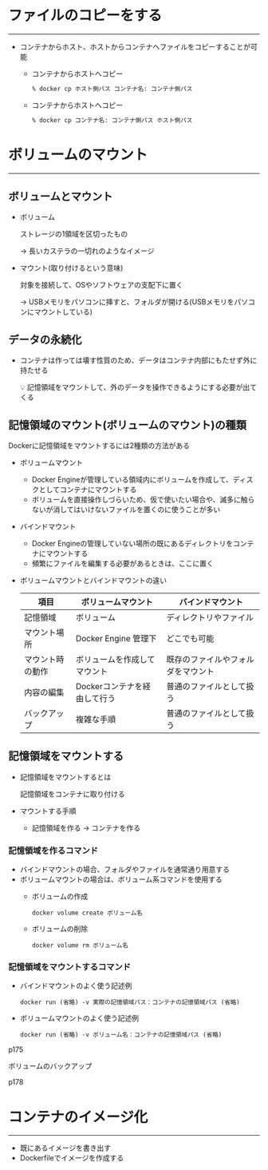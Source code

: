 # ファイルのコピーをする

---

- コンテナからホスト、ホストからコンテナへファイルをコピーすることが可能
    - コンテナからホストへコピー
        
        ```bash
        % docker cp ホスト側パス コンテナ名: コンテナ側パス
        ```
        
    - コンテナからホストへコピー
        
        ```bash
        % docker cp コンテナ名: コンテナ側パス ホスト側パス
        ```
        

# ボリュームのマウント

---

## ボリュームとマウント

- ボリューム
    
    ストレージの1領域を区切ったもの
    
    → 長いカステラの一切れのようなイメージ
    
- マウント(取り付けるという意味)
    
    対象を接続して、OSやソフトウェアの支配下に置く
    
    → USBメモリをパソコンに挿すと、フォルダが開ける(USBメモリをパソコンにマウントしている)
    

## データの永続化

- コンテナは作っては壊す性質のため、データはコンテナ内部にもたせず外に持たせる
    
    <aside>
    💡 記憶領域をマウントして、外のデータを操作できるようにする必要が出てくる
    
    </aside>
    

## 記憶領域のマウント(ボリュームのマウント)の種類

Dockerに記憶領域をマウントするには2種類の方法がある

- ボリュームマウント
    - Docker Engineが管理している領域内にボリュームを作成して、ディスクとしてコンテナにマウントする
    - ボリュームを直接操作しづらいため、仮で使いたい場合や、滅多に触らないが消してはいけないファイルを置くのに使うことが多い
- バインドマウント
    - Docker Engineの管理していない場所の既にあるディレクトリをコンテナにマウントする
    - 頻繁にファイルを編集する必要があるときは、ここに置く
- ボリュームマウントとバインドマウントの違い
    
    
    | 項目 | ボリュームマウント | バインドマウント |
    | --- | --- | --- |
    | 記憶領域 | ボリューム | ディレクトリやファイル |
    | マウント場所 | Docker Engine 管理下 | どこでも可能 |
    | マウント時の動作 | ボリュームを作成してマウント | 既存のファイルやフォルダをマウント |
    | 内容の編集 | Dockerコンテナを経由して行う | 普通のファイルとして扱う |
    | バックアップ | 複雑な手順 | 普通のファイルとして扱う |

## 記憶領域をマウントする

- 記憶領域をマウントするとは
    
    記憶領域をコンテナに取り付ける
    
- マウントする手順
    - 記憶領域を作る → コンテナを作る

### 記憶領域を作るコマンド

- バインドマウントの場合、フォルダやファイルを通常通り用意する
- ボリュームマウントの場合は、ボリューム系コマンドを使用する
    - ボリュームの作成
        
        `docker volume create ボリューム名`
        
    - ボリュームの削除
        
        `docker volume rm ボリューム名`
        

### 記憶領域をマウントするコマンド

- バインドマウントのよく使う記述例
    
    `docker run (省略) -v 実際の記憶領域パス：コンテナの記憶領域パス (省略)`
    
- ボリュームマウントのよく使う記述例
    
    `docker run (省略) -v ボリューム名：コンテナの記憶領域パス (省略)`
    

p175

ボリュームのバックアップ

p178

# コンテナのイメージ化

---

- 既にあるイメージを書き出す
- Dockerfileでイメージを作成する